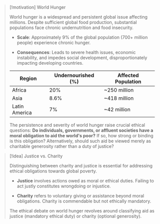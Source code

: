> [!motivation] World Hunger
> 
> World hunger is a widespread and persistent global issue affecting millions. Despite sufficient global food production, substantial populations face chronic undernutrition and food insecurity.
> 
> - **Scale**: Approximately 9% of the global population (700+ million people) experience chronic hunger.
>     
> - **Consequences**: Leads to severe health issues, economic instability, and impedes social development, disproportionately impacting developing countries.
>     
> 
> |Region|Undernourished (%)|Affected Population|
> |---|---|---|
> |Africa|20%|~250 million|
> |Asia|8.6%|~418 million|
> |Latin America|7%|~42 million|
> 
> The persistence and severity of world hunger raise crucial ethical questions: **Do individuals, governments, or affluent societies have a moral obligation to aid the world's poor?** If so, how strong or binding is this obligation? Alternatively, should such aid be viewed merely as charitable generosity rather than a duty of justice?

> [!idea] Justice vs. Charity
> 
> Distinguishing between charity and justice is essential for addressing ethical obligations towards global poverty.
> 
> - **Justice** involves actions owed as moral or ethical duties. Failing to act justly constitutes wrongdoing or injustice.
>     
> - **Charity** refers to voluntary giving or assistance beyond moral obligations. Charity is commendable but not ethically mandatory.
>     
> 
> The ethical debate on world hunger revolves around classifying aid as justice (mandatory ethical duty) or charity (optional generosity).


